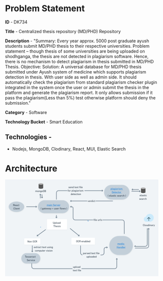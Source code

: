 # Problem Statement

**ID** - DK734
<br />

**Title**	- Centralized thesis repository (MD/PHD) Repository
<br />

**Description**	-
"Summary: Every year approx. 5000 post graduate ayush students submit MD/PHD thesis to their respective universities. Problem statement – though thesis of some universities are being uploaded on shodhganga, the thesis are not detected in plagiarism software. Hence, there is no mechanism to detect plagiarism in thesis submitted in MD/PHD Thesis. Objective: Solution: A universal database for MD/PHD thesis submitted under Ayush system of medicine which supports plagiarism detection in thesis. With user side as well as admin side. It should automatically check the plagiarism from standard plagiarism checker plugin integrated in the system once the user or admin submit the thesis in the platform and generate the plagiarism report. It only allows submission if it pass the plagiarism(Less than 5%) test otherwise platform should deny the submission."
<br />

**Category** - Software
<br />

**Technology Bucket** - Smart Education

## Technologies -
* Nodejs, MongoDB, Clodinary, React, MUI, Elastic Search

# Architecture
<img src="./sihImage.png" />
